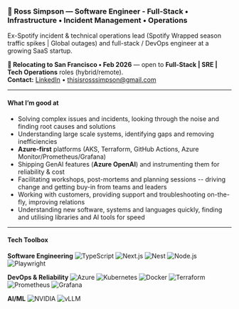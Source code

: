 ### 👋 Ross Simpson — Software Engineer - Full-Stack • Infrastructure • Incident Management • Operations

Ex-Spotify incident & technical operations lead (Spotify Wrapped season traffic spikes | Global outages) and full-stack / DevOps engineer at a growing SaaS startup.  

**🚋 Relocating to San Francisco • Feb 2026** — open to **Full-Stack | SRE | Tech Operations** roles (hybrid/remote).  
**Contact:** [LinkedIn](https://linkedin.com/in/simpsonre) • thisisrosssimpson@gmail.com

---

#### What I’m good at
- Solving complex issues and incidents, looking through the noise and finding root causes and solutions
- Understanding large scale systems, identifying gaps and removing inefficiencies
- **Azure-first** platforms (AKS, Terraform, GitHub Actions, Azure Monitor/Prometheus/Grafana)  
- Shipping GenAI features (**Azure OpenAI**) and instrumenting them for reliability & cost
- Facilitating workshops, post-mortems and planning sessions -- driving change and getting buy-in from teams and leaders
- Working with customers, providing support and troubleshooting on-the-fly, improving relations
- Understanding new software, systems and languages quickly, finding and utilising libraries and AI tools for speed

---

#### Tech Toolbox

**Software Engineering**
![TypeScript](https://img.shields.io/badge/TypeScript-3178C6?logo=typescript&logoColor=white)
![Next.js](https://img.shields.io/badge/Next.js-000000?logo=nextdotjs&logoColor=white)
![Nest](https://img.shields.io/badge/Nest.js-%23E0234E.svg?logo=nestjs&logoColor=white)
![Node.js](https://img.shields.io/badge/Node.js-6DA55F?logo=node.js&logoColor=white)
![Playwright](https://img.shields.io/badge/Playwright-2EAD33?logo=playwright&logoColor=white)

**DevOps & Reliability**
![Azure](https://img.shields.io/badge/Azure-0078D4?logo=microsoft-azure&logoColor=white)
![Kubernetes](https://img.shields.io/badge/Kubernetes-326CE5?logo=kubernetes&logoColor=white)
![Docker](https://img.shields.io/badge/Docker-2496ED?logo=docker&logoColor=white)
![Terraform](https://img.shields.io/badge/Terraform-623CE4?logo=terraform&logoColor=white)
![Prometheus](https://img.shields.io/badge/Prometheus-E6522C?logo=prometheus&logoColor=white)
![Grafana](https://img.shields.io/badge/Grafana-F46800?logo=grafana&logoColor=white)

**AI/ML**
![NVIDIA](https://img.shields.io/badge/NVIDIA-76B900?logo=nvidia&logoColor=white)
![vLLM](https://img.shields.io/badge/vLLM-infra-lightgrey)
